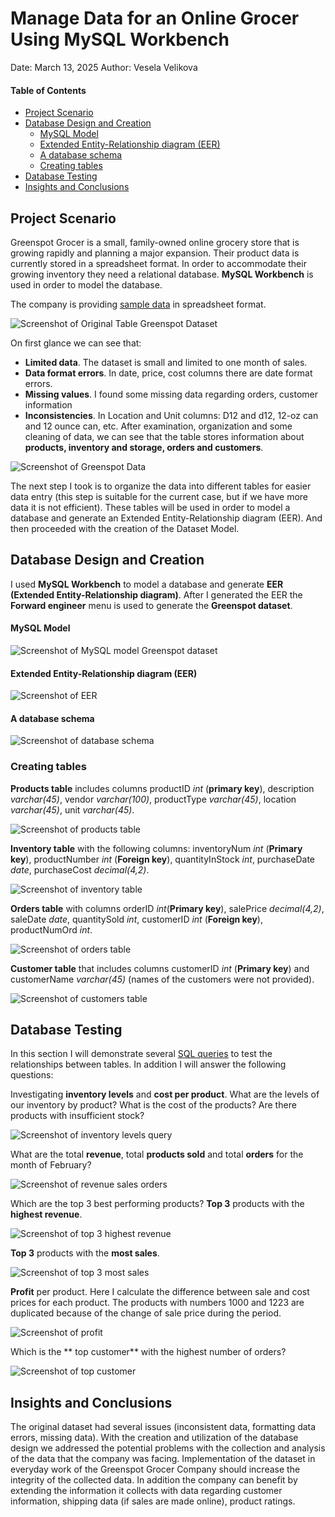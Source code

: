 
# Manage Data for an Online Grocer Using MySQL Workbench

Date: March 13, 2025 Author: Vesela Velikova

#### Table of Contents
- <a href="#project-scenario" id="toc-project-scenario">Project Scenario</a>
- <a href="#database-design-and-creation" id="toc-database-design-and-creation">Database Design and Creation</a>
  - <a href="#mysql-model" id="toc-mysql-model">MySQL Model</a>
  - <a href="#extended-entity-relationship-diagram-(eer)" id="toc-extended-entity-relationship-diagram-eer">Extended Entity-Relationship diagram (EER)</a>
  - <a href="#a-database-schema" id="toc-a-database-schema">A database schema</a>
  - <a href="#creating-tables" id="toc-creating-tables">Creating tables</a>
- <a href="#database-testing" id="toc-database-testing">Database Testing</a>
- <a href="#insights-and-conclusions" id="toc-insights-and-conclusions">Insights and Conclusions</a>

## **Project Scenario**

Greenspot Grocer is a small, family-owned online grocery store that is growing rapidly and planning a major expansion. Their product data is currently stored in a spreadsheet format. In order to accommodate their growing inventory they need a relational database.
**MySQL Workbench** is used in order to model the database.

The company is providing [sample data](https://github.com/veselaDV/greenspot-grocer-dataset/blob/main/csv-files/GreenspotDataset.csv) in spreadsheet format.

![Screenshot of Original Table Greenspot Dataset](https://github.com/veselaDV/greenspot-grocer-dataset/blob/main/screenshots/Original%20Table%20Greenspot%20Dataset.jpg)

On first glance we can see that:
 - **Limited data**. The dataset is small and limited to one month of sales.
 - **Data format errors**. In date, price, cost columns there are date format errors. 
 - **Missing values**. I found some missing data regarding orders, customer information
 - **Inconsistencies**. In Location and Unit columns: D12 and d12, 12-oz can and 12 ounce can, etc.
After examination, organization and some cleaning of data, we can see that the table stores information about **products, inventory and storage, orders and customers**.

![Screenshot of Greenspot Data](https://github.com/veselaDV/greenspot-grocer-dataset/blob/main/screenshots/Greenspot%20data.jpg)  

The next step I took is to organize the data into different tables for easier data entry (this step is suitable for the current case, but if we have more data it is not efficient). These tables will be used in order to model a database and generate an Extended Entity-Relationship diagram (EER). And then proceeded with the creation of the Dataset Model.

## **Database Design and Creation**

I used **MySQL Workbench** to model a database and generate **EER (Extended Entity-Relationship diagram)**. After I generated the EER the **Forward engineer** menu is used to generate the **Greenspot dataset**.


#### **MySQL Model**

![Screenshot of MySQL model Greenspot dataset](https://github.com/veselaDV/greenspot-grocer-dataset/blob/main/screenshots/MySQL%20Model%20Greenspot%20Dataset.jpg) 

#### **Extended Entity-Relationship diagram (EER)**

![Screenshot of EER](https://github.com/veselaDV/greenspot-grocer-dataset/blob/main/screenshots/EER.png) 

#### **A database schema**

![Screenshot of database schema](https://github.com/veselaDV/greenspot-grocer-dataset/blob/main/screenshots/Greenspot%20schema.jpg) 

### **Creating tables**

**Products table** includes columns productID *int* (**primary key**), description *varchar(45)*, vendor *varchar(100)*, productType *varchar(45)*, location *varchar(45)*, unit *varchar(45)*.

![Screenshot of products table](https://github.com/veselaDV/greenspot-grocer-dataset/blob/main/screenshots/Product%20table.jpg)

**Inventory table** with the following columns: inventoryNum *int* (**Primary key**), productNumber *int* (**Foreign key**), quantityInStock *int*, purchaseDate *date*, purchaseCost *decimal(4,2)*.

![Screenshot of inventory table](https://github.com/veselaDV/greenspot-grocer-dataset/blob/main/screenshots/Inventory%20table.jpg)

**Orders table** with columns orderID *int*(**Primary key**), salePrice *decimal(4,2)*, saleDate *date*, quantitySold *int*, customerID *int* (**Foreign key**), productNumOrd *int*.

![Screenshot of orders table](https://github.com/veselaDV/greenspot-grocer-dataset/blob/main/screenshots/Orders%20table.jpg)

**Customer table** that includes columns customerID *int* (**Primary key**) and customerName *varchar(45)* (names of the customers were not provided).

![Screenshot of customers table](https://github.com/veselaDV/greenspot-grocer-dataset/blob/main/screenshots/Customers%20table.jpg)


## **Database Testing**

In this section I will demonstrate several [SQL queries](https://github.com/veselaDV/greenspot-grocer-dataset/tree/main/sql-queries) to test the relationships between tables. 
In addition I will answer the following questions:


Investigating **inventory levels** and **cost per product**. What are the levels of our inventory by product? What is the cost of the products? Are there products with insufficient stock?


![Screenshot of inventory levels query](https://github.com/veselaDV/greenspot-grocer-dataset/blob/main/screenshots/Inventory%20levels%20and%20inventory%20cost%20query.jpg)


What are the total **revenue**, total **products sold** and total **orders** for the month of February?

	
![Screenshot of revenue sales orders](https://github.com/veselaDV/greenspot-grocer-dataset/blob/main/screenshots/Total%20revenue%20sales%20orders.jpg)	


Which are the top 3 best performing products? 
**Top 3** products with the **highest revenue**.


![Screenshot of top 3 highest revenue](https://github.com/veselaDV/greenspot-grocer-dataset/blob/main/screenshots/Top%203%20products%20by%20revenue.jpg)	


**Top 3** products with the **most sales**.


![Screenshot of top 3 most sales](https://github.com/veselaDV/greenspot-grocer-dataset/blob/main/screenshots/Top%203%20products%20by%20sales.jpg)	


**Profit** per product. Here I calculate the difference between sale and cost prices for each product. The products with numbers 1000 and 1223 are duplicated because of the change of sale price during the period.

	
![Screenshot of profit](https://github.com/veselaDV/greenspot-grocer-dataset/blob/main/screenshots/Profit%20per%20product.jpg)	


Which is the ** top customer** with the highest number of orders?

	
![Screenshot of top customer](https://github.com/veselaDV/greenspot-grocer-dataset/blob/main/screenshots/Customers%20ranking.jpg)
	

## **Insights and Conclusions**

The original dataset had several issues (inconsistent data, formatting data errors, missing data). With the creation and utilization of the database design we addressed the potential problems with the collection and analysis of the data that the company was facing. Implementation of the dataset in everyday work of the Greenspot Grocer Company should increase the integrity of the collected data. In addition the company can benefit by extending the information it collects with data regarding customer information, shipping data (if sales are made online), product ratings.